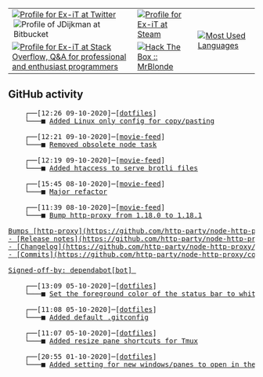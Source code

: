<table>
    <tr>
        <td>
            <a href="https://twitter.com/jdijkman">
                <img alt="Profile for Ex-iT at Twitter" src="https://68ef2f69c7787d4078ac-7864ae55ba174c40683f10ab811d9167.ssl.cf1.rackcdn.com/twitter-icon_64x64.png" />
            </a>
            <a href="https://bitbucket.org/jdijkman/">
                <img align="right" alt="Profile of JDijkman at Bitbucket" src="https://icons.iconarchive.com/icons/limav/flat-gradient-social/64/Bitbucket-icon.png" />
            </a>
        </td>
        <td>
            <a href="https://steamcommunity.com/id/Ex-iT">
                <img alt="Profile for Ex-iT at Steam" src="https://steamcommunity-a.akamaihd.net/public/shared/images/header/globalheader_logo.png" />
            </a>
        </td>
        <td rowspan="2">
            <a href="https://github.com/Ex-iT/">
                <img alt="Most Used Languages" src="https://github-readme-stats.vercel.app/api/top-langs/?username=ex-it&layout=compact&theme=algolia" />
            </a>
        </td>
    </tr>
    <tr>
        <td>
            <a href="https://stackoverflow.com/users/3351720/ex-it">
                <img alt="Profile for Ex-iT at Stack Overflow, Q&amp;A for professional and enthusiast programmers" src="https://stackoverflow.com/users/flair/3351720.png?theme=dark" />
            </a>
        </td>
        <td>
            <a href="https://www.hackthebox.eu/home/users/profile/169430">
                <img alt="Hack The Box :: MrBlonde" src="https://www.hackthebox.eu/badge/image/169430" />
            </a>
        </td>
    </tr>
</table>

<h2>GitHub activity</h2>

<pre>
    ┌──[12:26 09-10-2020]─[<a href="https://github.com/Ex-iT/dotfiles">dotfiles</a>]
    └───■ <a href="https://github.com/Ex-iT/dotfiles/commit/166f52a3dc9aafb7518e397387f4864d07539d1d">Added Linux only config for copy/pasting</a><br />
    ┌──[12:21 09-10-2020]─[<a href="https://github.com/Ex-iT/movie-feed">movie-feed</a>]
    └───■ <a href="https://github.com/Ex-iT/movie-feed/commit/0fb6b14569099d6584b02d34eddacbfee4fdbae5">Removed obsolete node task</a><br />
    ┌──[12:19 09-10-2020]─[<a href="https://github.com/Ex-iT/movie-feed">movie-feed</a>]
    └───■ <a href="https://github.com/Ex-iT/movie-feed/commit/300d8013933c8afe54ae66749fc74bea8de22ec3">Added htaccess to serve brotli files</a><br />
    ┌──[15:45 08-10-2020]─[<a href="https://github.com/Ex-iT/movie-feed">movie-feed</a>]
    └───■ <a href="https://github.com/Ex-iT/movie-feed/commit/51a097b36149f92487189480ca0e544df7c17386">Major refactor</a><br />
    ┌──[11:39 08-10-2020]─[<a href="https://github.com/Ex-iT/movie-feed">movie-feed</a>]
    └───■ <a href="https://github.com/Ex-iT/movie-feed/commit/f0fc4e03b8bc12ddac8a5691b18d6c2011d7e3c6">Bump http-proxy from 1.18.0 to 1.18.1

Bumps [http-proxy](https://github.com/http-party/node-http-proxy) from 1.18.0 to 1.18.1.
- [Release notes](https://github.com/http-party/node-http-proxy/releases)
- [Changelog](https://github.com/http-party/node-http-proxy/blob/master/CHANGELOG.md)
- [Commits](https://github.com/http-party/node-http-proxy/compare/1.18.0...1.18.1)

Signed-off-by: dependabot[bot] <support@github.com></a><br />
    ┌──[13:09 05-10-2020]─[<a href="https://github.com/Ex-iT/dotfiles">dotfiles</a>]
    └───■ <a href="https://github.com/Ex-iT/dotfiles/commit/8f239debebb5fd944c81198da0afc27c0bf989b7">Set the foreground color of the status bar to white</a><br />
    ┌──[11:08 05-10-2020]─[<a href="https://github.com/Ex-iT/dotfiles">dotfiles</a>]
    └───■ <a href="https://github.com/Ex-iT/dotfiles/commit/b8a5d53503fd5bccf3f28482af954a427439b8e8">Added default .gitconfig</a><br />
    ┌──[11:07 05-10-2020]─[<a href="https://github.com/Ex-iT/dotfiles">dotfiles</a>]
    └───■ <a href="https://github.com/Ex-iT/dotfiles/commit/d82d7fe373038c22b4932f749d8fcffbf84e2893">Added resize pane shortcuts for Tmux</a><br />
    ┌──[20:55 01-10-2020]─[<a href="https://github.com/Ex-iT/dotfiles">dotfiles</a>]
    └───■ <a href="https://github.com/Ex-iT/dotfiles/commit/327f904080c93112fdf09d98fc09aec487cdbe8e">Added setting for new windows/panes to open in the current dir</a><br />
</pre>